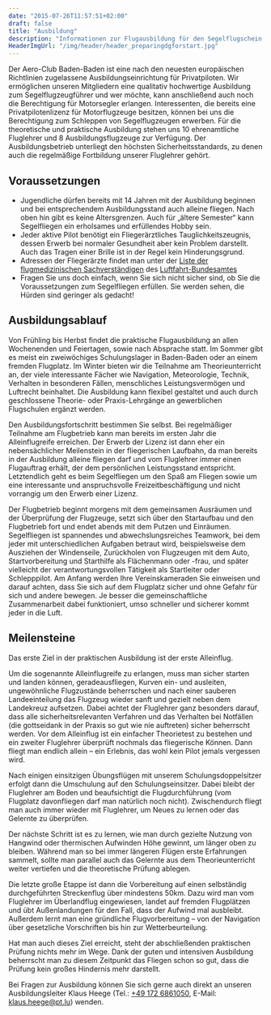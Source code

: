 ```yaml
---
date: "2015-07-26T11:57:51+02:00"
draft: false
title: "Ausbildung"
description: "Informationen zur Flugausbildung für den Segelflugschein beim Aero-Club Baden-Baden e.V."
HeaderImgUrl: "/img/header/header_preparingdgforstart.jpg"
---
```

Der Aero-Club Baden-Baden ist eine nach den neuesten europäischen Richtlinien zugelassene Ausbildungseinrichtung für Privatpiloten. Wir ermöglichen unseren Mitgliedern eine qualitativ hochwertige Ausbildung zum Segelflugzeugführer und wer möchte, kann anschließend auch noch die Berechtigung für Motorsegler erlangen. Interessenten, die bereits eine Privatpilotenlizenz für Motorflugzeuge besitzen, können bei uns die Berechtigung zum Schleppen von Segelflugzeugen erwerben.
Für die theoretische und praktische Ausbildung stehen uns 10 ehrenamtliche Fluglehrer und 8 Ausbildungsflugzeuge zur Verfügung. Der Ausbildungsbetrieb unterliegt den höchsten Sicherheitsstandards, zu denen auch die regelmäßige Fortbildung unserer Fluglehrer gehört.

Voraussetzungen
----------------
 * Jugendliche dürfen bereits mit 14 Jahren mit der Ausbildung beginnen und bei entsprechendem Ausbildungsstand auch alleine fliegen. Nach oben hin gibt es keine Altersgrenzen. Auch für „ältere Semester“ kann Segelfliegen ein erholsames und erfüllendes Hobby sein.
 * Jeder aktive Pilot benötigt ein Fliegerärztliches Tauglichkeitszeugnis, dessen Erwerb bei normaler Gesundheit aber kein Problem darstellt. Auch das Tragen einer Brille ist in der Regel kein Hinderungsgrund.
 * Adressen der Fliegerärzte findet man unter der [Liste der flugmedizinischen Sachverständigen](https://www2.lba.de/webdb/showtab.jsp?table=flareg) des [Luftfahrt-Bundesamtes](https://www.lba.de/DE/Luftfahrtpersonal/Flugmedizin/Uebersichts_Adressen.html)
 * Fragen Sie uns doch einfach, wenn Sie sich nicht sicher sind, ob Sie die Voraussetzungen zum Segelfliegen erfüllen. Sie werden sehen, die Hürden sind geringer als gedacht!

Ausbildungsablauf
-----------------
Von Frühling bis Herbst findet die praktische Flugausbildung an allen Wochenenden und Feiertagen, sowie nach Absprache statt. Im Sommer gibt es meist ein zweiwöchiges Schulungslager in Baden-Baden oder an einem fremden Flugplatz. Im Winter bieten wir die Teilnahme am Theorieunterricht an, der viele interessante Fächer wie Navigation, Meteorologie, Technik, Verhalten in besonderen Fällen, menschliches Leistungsvermögen und Luftrecht beinhaltet.
Die Ausbildung kann flexibel gestaltet und auch durch geschlossene Theorie- oder Praxis-Lehrgänge an gewerblichen Flugschulen ergänzt werden.

Den Ausbildungsfortschritt bestimmen Sie selbst. Bei regelmäßiger Teilnahme am Flugbetrieb kann man bereits im ersten Jahr die Alleinflugreife erreichen. Der Erwerb der Lizenz ist dann eher ein nebensächlicher Meilenstein in der fliegerischen Laufbahn, da man bereits in der Ausbildung alleine fliegen darf und vom Fluglehrer immer einen Flugauftrag erhält, der dem persönlichen Leistungsstand entspricht. Letztendlich geht es beim Segelfliegen um den Spaß am Fliegen sowie um eine interessante und anspruchsvolle Freizeitbeschäftigung und nicht vorrangig um den Erwerb einer Lizenz.

Der Flugbetrieb beginnt morgens mit dem gemeinsamen Ausräumen und der Überprüfung der Flugzeuge, setzt sich über den Startaufbau und den Flugbetrieb fort und endet abends mit dem Putzen und Einräumen. Segelfliegen ist spannendes und abwechslungsreiches Teamwork, bei dem jeder mit unterschiedlichen Aufgaben betraut wird, beispielsweise dem Ausziehen der Windenseile, Zurückholen von Flugzeugen mit dem Auto, Startvorbereitung und Starthilfe als Flächenmann oder -frau, und später vielleicht der verantwortungsvollen Tätigkeit als Startleiter oder Schlepppilot. Am Anfang werden Ihre Vereinskameraden Sie einweisen und darauf achten, dass Sie sich auf dem Flugplatz sicher und ohne Gefahr für sich und andere bewegen. Je besser die gemeinschaftliche Zusammenarbeit dabei funktioniert, umso schneller und sicherer kommt jeder in die Luft.

Meilensteine
---------------------
Das erste Ziel in der praktischen Ausbildung ist der erste Alleinflug.

Um die sogenannte Alleinflugreife zu erlangen, muss man sicher starten und landen können, geradeausfliegen, Kurven ein- und ausleiten, ungewöhnliche Flugzustände beherrschen und nach einer sauberen Landeeinteilung das Flugzeug wieder sanft und gezielt neben dem Landekreuz aufsetzen. Dabei achtet der Fluglehrer ganz besonders darauf, dass alle sicherheitsrelevanten Verfahren und das Verhalten bei Notfällen (die gottseidank in der Praxis so gut wie nie auftreten) sicher beherrscht werden. Vor dem Alleinflug ist ein einfacher Theorietest zu bestehen und ein zweiter Fluglehrer überprüft nochmals das fliegerische Können. Dann fliegt man endlich allein – ein Erlebnis, das wohl kein Pilot jemals vergessen wird.

Nach einigen einsitzigen Übungsflügen mit unserem Schulungsdoppelsitzer erfolgt dann die Umschulung auf den Schulungseinsitzer. Dabei bleibt der Fluglehrer am Boden und beaufsichtigt die Flugdurchführung (vom Flugplatz davonfliegen darf man natürlich noch nicht). Zwischendurch fliegt man auch immer wieder mit Fluglehrer, um Neues zu lernen oder das Gelernte zu überprüfen.

Der nächste Schritt ist es zu lernen, wie man durch gezielte Nutzung von Hangwind oder thermischen Aufwinden Höhe gewinnt, um länger oben zu bleiben. Während man so bei immer längeren Flügen erste Erfahrungen sammelt, sollte man parallel auch das Gelernte aus dem Theorieunterricht weiter vertiefen und die theoretische Prüfung ablegen.

Die letzte große Etappe ist dann die Vorbereitung auf einen selbständig durchgeführten Streckenflug über mindestens 50km. Dazu wird man vom Fluglehrer im Überlandflug eingewiesen, landet auf fremden Flugplätzen und übt Außenlandungen für den Fall, dass der Aufwind mal ausbleibt. Außerdem lernt man eine gründliche Flugvorbereitung – von der Navigation über gesetzliche Vorschriften bis hin zur Wetterbeurteilung.

Hat man auch dieses Ziel erreicht, steht der abschließenden praktischen Prüfung nichts mehr im Wege. Dank der guten und intensiven Ausbildung beherrscht man zu diesem Zeitpunkt das Fliegen schon so gut, dass die Prüfung kein großes Hindernis mehr darstellt.

Bei Fragen zur Ausbildung können Sie sich gerne auch direkt an unseren Ausbildungsleiter Klaus Heege (Tel.: [+49 172 6861050](tel:+491726861050), E-Mail: <klaus.heege@pt.lu>) wenden.
